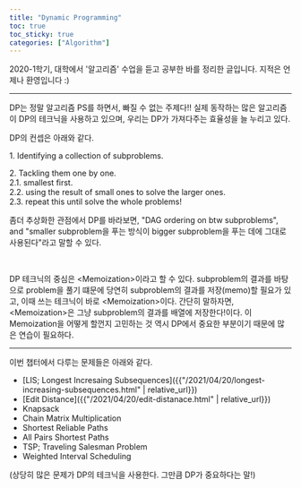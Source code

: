 ```yaml
---
title: "Dynamic Programming"
toc: true
toc_sticky: true
categories: ["Algorithm"]
---
```



2020-1학기, 대학에서 '알고리즘' 수업을 듣고 공부한 바를 정리한 글입니다. 지적은 언제나 환영입니다 :)

<hr/>

DP는 정말 알고리즘 PS를 하면서, 빠질 수 없는 주제다!! 실제 동작하는 많은 알고리즘이 DP의 테크닉을 사용하고 있으며, 우리는 DP가 가져다주는 효율성을 늘 누리고 있다.

DP의 컨셉은 아래와 같다.

<div class="notice" markdown="1">

1\. Identifying a collection of subproblems.

2\. Tackling them one by one.<br/>
2\.1\. smallest first.<br/>
2\.2\. using the result of small ones to solve the larger ones.<br/>
2\.3\. repeat this until solve the whole problems!

</div>

좀더 추상화한 관점에서 DP를 바라보면, <span class="half_HL">"DAG ordering on btw subproblems"</span>, and <span class="half_HL">"smaller subproblem을 푸는 방식이 bigger subproblem을 푸는 데에 그대로 사용된다"</span>라고 말할 수 있다.

<br/>

DP 테크닉의 중심은 \<Memoization\>이라고 할 수 있다. subproblem의 결과를 바탕으로 problem을 풀기 떄문에 당연히 subproblem의 결과를 저장(memo)할 필요가 있고, 이때 쓰는 테크닉이 바로 \<Memoization\>이다. 간단히 말하자면, \<Memoization\>은 그냥 <span class="half_HL">subproblem의 결과를 배열에 저장한다!</span>이다. 이 Memoization을 어떻게 할껀지 고민하는 것 역시 DP에서 중요한 부분이기 때문에 많은 연습이 필요하다.

<hr/>

이번 챕터에서 다루는 문제들은 아래와 같다.

- [LIS; Longest Incresaing Subsequences]({{"/2021/04/20/longest-increasing-subsequences.html" | relative_url}})
- [Edit Distance]({{"/2021/04/20/edit-distanace.html" | relative_url}})
- Knapsack
- Chain Matrix Multiplication
- Shortest Reliable Paths
- All Pairs Shortest Paths
- TSP; Traveling Salesman Problem
- Weighted Interval Scheduling

(상당히 많은 문제가 DP의 테크닉을 사용한다. 그만큼 DP가 중요하다는 말!)